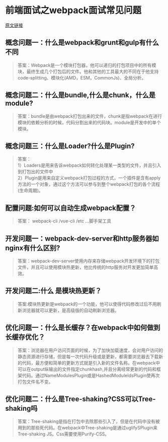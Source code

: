 # 前端面试之webpack面试常见问题

[原文链接](https://segmentfault.com/a/1190000014148611)

## 概念问题一：什么是webpack和grunt和gulp有什么不同

> 答案：Webpack是一个模块打包器，他可以递归的打包项目中的所有模块，最终生成几个打包后的文件。他和其他的工具最大的不同在于他支持code-splitting、模块化(AMD，ESM，CommonJs)、全局分析。

## 概念问题二：什么是bundle,什么是chunk，什么是module?

> 答案：bundle是由webpack打包出来的文件，chunk是指webpack在进行模块的依赖分析的时候，代码分割出来的代码块。module是开发中的单个模块。

## 概念问题三：什么是Loader?什么是Plugin?

> 答案：  
>  1）Loaders是用来告诉webpack如何转化处理某一类型的文件，并且引入到打包出的文件中  
>  2）Plugin是用来自定义webpack打包过程的方式，一个插件是含有apply方法的一个对象，通过这个方法可以参与到整个webpack打包的各个流程(生命周期)。

## 配置问题:如何可以自动生成webpack配置？

> 答案： webpack-cli /vue-cli /etc ...脚手架工具

## 开发问题一：webpack-dev-server和http服务器如nginx有什么区别?

> 答案：webpack-dev-server使用内存来存储webpack开发环境下的打包文件，并且可以使用模块热更新，他比传统的http服务对开发更加简单高效。

## 开发问题二:什么 是模块热更新？

> 答案:模块热更新是webpack的一个功能，他可以使得代码修改过后不用刷新浏览器就可以更新，是高级版的自动刷新浏览器。

## 优化问题一：什么是长缓存？在webpack中如何做到长缓存优化？

> 答案：浏览器在用户访问页面的时候，为了加快加载速度，会对用户访问的静态资源进行存储，但是每一次代码升级或是更新，都需要浏览器去下载新的代码，最方便和简单的更新方式就是引入新的文件名称。在webpack中可以在output纵输出的文件指定chunkhash,并且分离经常更新的代码和框架代码。通过NameModulesPlugin或是HashedModuleIdsPlugin使再次打包文件名不变。

## 优化问题二：什么是Tree-shaking?CSS可以Tree-shaking吗

> 答案：Tree-shaking是指在打包中去除那些引入了，但是在代码中没有被用到的那些死代码。在webpack中Tree-shaking是通过uglifySPlugin来Tree-shaking JS。Css需要使用Purify-CSS。
